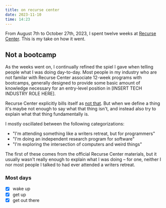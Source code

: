 ```yaml
---
title: on recurse center
date: 2023-11-10
time: 14:23
---
```


From August 7th to October 27th, 2023, I spent twelve weeks at [Recurse Center](https://www.recurse.com/). This is my take on how it went.

## Not a bootcamp

As the weeks went on, I continually refined the spiel I gave when telling people what I was doing day-to-day. Most people in my industry who are not familar with Recurse Center associate 12-week programs with bootcamps, generally designed to provide some basic amount of knowledge necessary for an entry-level position in [INSERT TECH INDUSTRY ROLE HERE].

Recurse Center explicitly bills itself as [not that](https://www.recurse.com/not-a-bootcamp). But when we define a thing it's maybe not enough to say what that thing isn't, and instead also try to explain what that thing fundamentally is.

I mostly oscillated between the following categorizations:

- "I'm attending something like a writers retreat, but for programmers"
- "I'm doing an independent research program for software"
- "I'm exploring the intersection of computers and weird things"

The first of these comes from the official Recurse Center materials, but it usually wasn't really enough to explain what I was doing – for one, neither I nor most people I talked to had ever attended a writers retreat.

### Most days

- [x] wake up
- [x] get up
- [x] get out there
